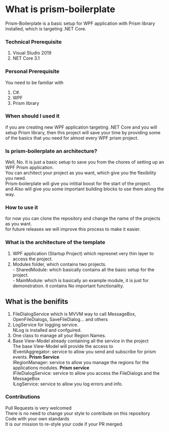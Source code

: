 # What is prism-boilerplate
  Prism-Boilerplate is a basic setup for WPF application with Prism library installed, which is targeting .NET Core.

### Technical Prerequisite
  1. Visual Studio 2019 
  2. NET Core 3.1
  
### Personal Prerequisite
  You need to be familiar with 
  1. C#.
  2. WPF 
  3. Prism library  

### When should I used it
  if you are creating new WPF application targeting .NET Core and you will setup Prism library, then this project will save your time by providing some of the basics that you need for almost every WPF prism project.

### Is prism-boilerplate an architecture?
  Well, No. It is just a basic setup to save you from the chores of setting up an WPF Prism application. <br/>
  You can architect your project as you want, which give you the flexibility you need. <br/>
  Prism-boilerplate will give you intitial boost for the start of the project. <br/>
  and Also will give you some important building blocks to use them along the way.
  
### How to use it
  for now you can clone the repository and change the name of the projects as you want. <br/>
  for future releases we will improve this process to make it easier.

### What is the architecture of the template
  1. WPF application (Startup Project) which represnet very thin layer to access the project.
  2. Modules folder, which contains two projects. <br/>
    - SharedModule: which basically contains all the basic setup for the project. <br/>
    - MainModule: which is basically an example module, it is just for demonstration. it contains No important functionality.
    
## What is the benifits
  1. FileDialogService which is MVVM way to call MessageBox, OpenFileDialogs, SaveFileDialog... and others
  2. LogService for logging service. <br/>
     NLog is installed and confguired.
  3. One class to manage all your Region Names.
  4. Base View-Model already containing all the service in the project <br/>
     The base View-Model will provide the access to  <br/>
     IEventAggregator: service to allow you send and subscribe for prism events. **Prism Service** <br/>
     IRegionManager: service to allow you manage the regions for the applications modules. **Prism service** <br/>
     IFileDialogService: service to allow you access the FileDialogs and the MessageBox <br/>
     ILogService: service to allow you log errors and info. <br />
   
### Contributions
   Pull Requests is very welcomed <br />
   There is no need to change your style to contribute on this repository <br />
   Code with your own standards <br/>
   It is our mission to re-style your code if your PR merged.
